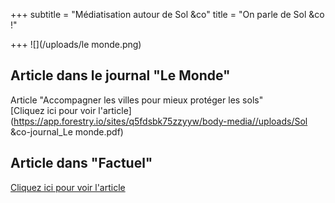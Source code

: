 +++
subtitle = "Médiatisation autour de Sol &co"
title = "On parle de Sol &co !"

+++
![](/uploads/le monde.png)

## Article dans le journal "Le Monde"

Article "Accompagner les villes pour mieux protéger les sols"  
[Cliquez ici pour voir l'article](https://app.forestry.io/sites/q5fdsbk75zzyyw/body-media//uploads/Sol &co-journal_Le monde.pdf)

## Article dans "Factuel"

[Cliquez ici pour voir l'article]()